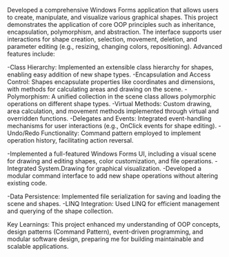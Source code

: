 Developed a comprehensive Windows Forms application that allows users to create, manipulate, and visualize various graphical shapes. This project demonstrates the application of core OOP principles such as inheritance, encapsulation, polymorphism, and abstraction. The interface supports user interactions for shape creation, selection, movement, deletion, and parameter editing (e.g., resizing, changing colors, repositioning). Advanced features include:

-Class Hierarchy: Implemented an extensible class hierarchy for shapes, enabling easy addition of new shape types.
-Encapsulation and Access Control: Shapes encapsulate properties like coordinates and dimensions, with methods for calculating areas and drawing on the scene.
-Polymorphism: A unified collection in the scene class allows polymorphic operations on different shape types.
-Virtual Methods: Custom drawing, area calculation, and movement methods implemented through virtual and overridden functions.
-Delegates and Events: Integrated event-handling mechanisms for user interactions (e.g., OnClick events for shape editing).
-Undo/Redo Functionality: Command pattern employed to implement operation history, facilitating action reversal.

-Implemented a full-featured Windows Forms UI, including a visual scene for drawing and editing shapes, color customization, and file operations.
-Integrated System.Drawing for graphical visualization.
-Developed a modular command interface to add new shape operations without altering existing code.

-Data Persistence: Implemented file serialization for saving and loading the scene and shapes.
-LINQ Integration: Used LINQ for efficient management and querying of the shape collection.

Key Learnings: This project enhanced my understanding of OOP concepts, design patterns (Command Pattern), event-driven programming, and modular software design, preparing me for building maintainable and scalable applications.

